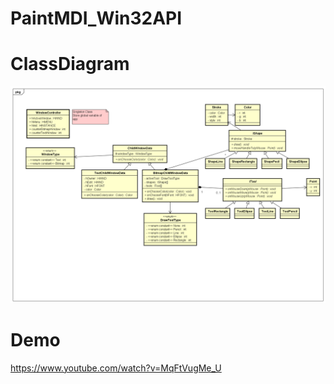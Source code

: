 # PaintMDI_Win32API

# ClassDiagram
![ClassDiagram PaintMDI](https://raw.githubusercontent.com/hiepxuan2008/PaintMDI_Win32API/master/ClassDiagram.png)

# Demo
https://www.youtube.com/watch?v=MqFtVugMe_U
